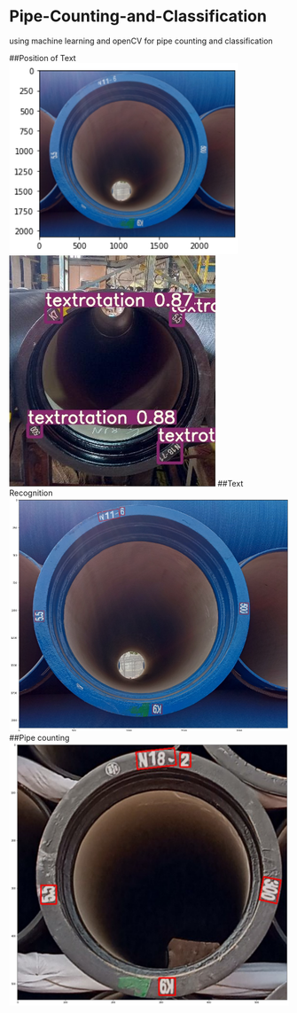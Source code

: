 # Pipe-Counting-and-Classification
using machine learning and openCV for pipe counting and classification


##Position of Text
![Screenshot](1.png)
![Screenshot](4.png)
##Text Recognition
![Screenshot](2.png)
##Pipe counting
![Screenshot](3.png)
